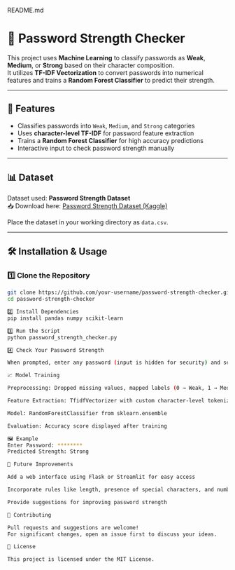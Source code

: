 README.md
# 🔑 Password Strength Checker

This project uses **Machine Learning** to classify passwords as **Weak**, **Medium**, or **Strong** based on their character composition.  
It utilizes **TF-IDF Vectorization** to convert passwords into numerical features and trains a **Random Forest Classifier** to predict their strength.

---

## 📌 Features
- Classifies passwords into `Weak`, `Medium`, and `Strong` categories
- Uses **character-level TF-IDF** for password feature extraction
- Trains a **Random Forest Classifier** for high accuracy predictions
- Interactive input to check password strength manually

---

## 📊 Dataset
Dataset used: **Password Strength Dataset**  
📥 Download here: [Password Strength Dataset (Kaggle)](https://www.kaggle.com/datasets/bhavikbb/password-strength-classifier-dataset)  

Place the dataset in your working directory as `data.csv`.

---

## 🛠️ Installation & Usage

### 1️⃣ Clone the Repository
```bash
git clone https://github.com/your-username/password-strength-checker.git
cd password-strength-checker

2️⃣ Install Dependencies
pip install pandas numpy scikit-learn

3️⃣ Run the Script
python password_strength_checker.py

4️⃣ Check Your Password Strength

When prompted, enter any password (input is hidden for security) and see if it is Weak, Medium, or Strong.

📈 Model Training

Preprocessing: Dropped missing values, mapped labels (0 → Weak, 1 → Medium, 2 → Strong)

Feature Extraction: TfidfVectorizer with custom character-level tokenizer

Model: RandomForestClassifier from sklearn.ensemble

Evaluation: Accuracy score displayed after training

🖼 Example
Enter Password: ********
Predicted Strength: Strong

🔮 Future Improvements

Add a web interface using Flask or Streamlit for easy access

Incorporate rules like length, presence of special characters, and numbers

Provide suggestions for improving password strength

🤝 Contributing

Pull requests and suggestions are welcome!
For significant changes, open an issue first to discuss your ideas.

📜 License

This project is licensed under the MIT License.
